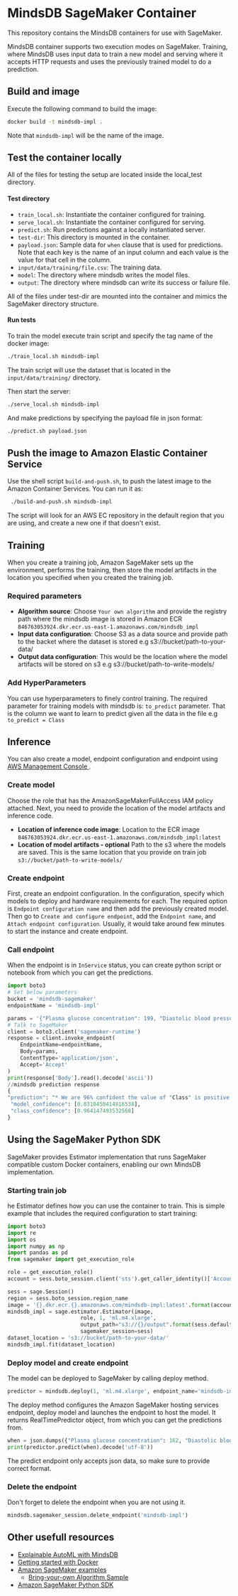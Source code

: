 # MindsDB SageMaker Container
This repository contains the MindsDB containers for use with SageMaker.

MindsDB container supports two execution modes on SageMaker. Training, where MindsDB uses input data to train a new model and serving where it accepts HTTP requests and uses the previously trained model to do a prediction.


## Build and image

Execute the following command to build the image:

```sh
docker build -t mindsdb-impl .
```

Note that `mindsdb-impl` will be the name of the image.

## Test the container locally

All of the files for testing the setup are located inside the local_test directory.

#### Test directory

* `train_local.sh`: Instantiate the container configured for training.
* `serve_local.sh`: Instantiate the container configured for serving.
* `predict.sh`: Run predictions against a locally instantiated server.
* `test-dir`:  This directory is mounted in the container.
* `payload.json`: Sample data for `when` clause that is used for predictions. Note that each key is the name of an input column and each value is the value for that cell in the column.
* `input/data/training/file.csv`: The training data.
* `model`: The directory where mindsdb writes the model files.
* `output`: The directory where mindsdb can write its success or failure file.

All of the files under test-dir are mounted into the container and mimics the SageMaker directory structure.

#### Run tests
To train the model execute train script and specify the tag name of the docker image:
```sh
./train_local.sh mindsdb-impl
```
The train script will use the dataset that is located in the `input/data/training/` directory.

Then start the server:
```sh
./serve_local.sh mindsdb-impl
```

And make predictions by specifying the payload file in json format:
```sh
./predict.sh payload.json
```

## Push the image to Amazon Elastic Container Service

Use the shell script `build-and-push.sh`, to push the latest image to the Amazon Container Services.
You can run it as:
```sh
 ./build-and-push.sh mindsdb-impl 
```
The script will look for an AWS EC repository in the default region that you are using, and create a new one if that doesn't exist.

## Training 
When you create a training job, Amazon SageMaker sets up the environment, performs the training, then store the model artifacts in the location you specified when you created the training job.

### Required parameters
* **Algorithm source**: Choose `Your own algorithm` and provide  the registry path where the mindsdb image is stored in Amazon ECR  `846763053924.dkr.ecr.us-east-1.amazonaws.com/mindsdb_impl`
* **Input data configuration**: Choose S3 as a data source and provide path to the backet where the dataset is stored e.g
s3://bucket/path-to-your-data/
* **Output data configuration**: This would be the location where the model artifacts will be stored on s3 e.g
s3://bucket/path-to-write-models/

### Add HyperParameters
 You can use hyperparameters to finely control training. The required parameter for training models with mindsdb is:
 `to_predict` parameter. That is the column we want to learn to predict given all the data in the file e.g
 `to_predict = Class`

## Inference
You can also create a model, endpoint configuration and endpoint using [AWS Management Console ](https://console.aws.amazon.com/sagemaker/home). 

### Create model
Choose the role that has the AmazonSageMakerFullAccess IAM policy attached.
Next, you need to provide the location of the model artifacts and inference code.
* **Location of inference code image**: Location to the ECR image `846763053924.dkr.ecr.us-east-1.amazonaws.com/mindsdb_impl:latest`
* **Location of model artifacts - optional** Path to the s3 where the models are saved. This is the same location that you provide on train job `s3://bucket/path-to-write-models/`

### Create endpoint  
First, create an endpoint configuration. In the configuration, specify which models to deploy and hardware requirements for each. The required option is `Endpoint configuration name` and then add the previously created model. Then go to `Create and configure endpoint`, add the `Endpoint name`, and `Attach endpoint configuration`. Usually, it would take around few minutes to start the instance and create endpoint.

### Call endpoint
When the endpoint is in `InService` status, you can create python script or notebook from which you can get the predictions. 

```python
import boto3
# Set below parameters
bucket = 'mindsdb-sagemaker'
endpointName = 'mindsdb-impl'

params = '{"Plasma glucose concentration": 199, "Diastolic blood pressure": 84,"Age": 54'}
# Talk to SageMaker
client = boto3.client('sagemaker-runtime')
response = client.invoke_endpoint(
    EndpointName=endpointName,
    Body=params,
    ContentType='application/json',
    Accept='Accept'
)
print(response['Body'].read().decode('ascii'))
//mindsdb prediction response
{
"prediction": "* We are 96% confident the value of "Class" is positive.", 
 "model_confidence": [0.8310450414816538], 
 "class_confidence": [0.964147493532568]
}
```

## Using the SageMaker Python SDK
SageMaker provides Estimator implementation that runs SageMaker compatible custom Docker containers, enabling our own MindsDB implementation.

### Starting train job 
he Estimator defines how you can use the container to train. This is simple example that includes the required configuration to start training:

```python
import boto3
import re
import os
import numpy as np
import pandas as pd
from sagemaker import get_execution_role

role = get_execution_role()
account = sess.boto_session.client('sts').get_caller_identity()['Account']

sess = sage.Session()
region = sess.boto_session.region_name
image = '{}.dkr.ecr.{}.amazonaws.com/mindsdb-impl:latest'.format(account, region)
mindsdb_impl = sage.estimator.Estimator(image,
                       role, 1, 'ml.m4.xlarge',
                       output_path="s3://{}/output".format(sess.default_bucket()),
                       sagemaker_session=sess)
dataset_location = 's3://bucket/path-to-your-data/'
mindsdb_impl.fit(dataset_location)
```
### Deploy model and create endpoint 
The model can be deployed to SageMaker by calling deploy method.
```python
predictor = mindsdb.deploy(1, 'ml.m4.xlarge', endpoint_name='mindsdb-impl')
```
The deploy method configures the Amazon SageMaker hosting services endpoint, deploy model and launches the endpoint to host the model. It returns RealTimePredictor object, from which you can get the predictions from.
```python
when = json.dumps({"Plasma glucose concentration": 162, "Diastolic blood pressure": 84,"Age": 54})
print(predictor.predict(when).decode('utf-8'))
```
The predict endpoint only accepts json data, so make sure to provide correct format.
### Delete the  endpoint 
Don't forget to delete the endpoint when you are not using it.
```python
mindsdb.sagemaker_session.delete_endpoint('mindsdb-impl')
```

## Other usefull resources
 * [ Explainable AutoML with MindsDB](https://mindsdb.github.io/mindsdb/docs/basic-mindsdb)
 * [Getting started with Docker](https://docs.docker.com/get-started/)
 * [Amazon SageMaker examples](https://github.com/awslabs/amazon-sagemaker-examples)
    *  [Bring-your-own Algorithm Sample](https://github.com/awslabs/amazon-sagemaker-examples/tree/master/advanced_functionality/scikit_bring_your_own/container)
 * [Amazon SageMaker Python SDK](https://sagemaker.readthedocs.io/en/stable/)
